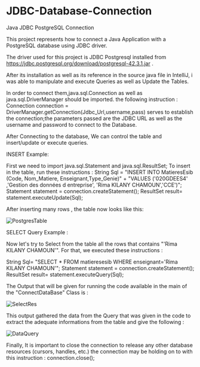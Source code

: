 # JDBC-Database-Connection
Java JDBC PostgreSQL Connection

This project represents how to connect a Java Application  with a PostgreSQL database using  JDBC driver.

The driver used for this project is JDBC Postgresql installed from https://jdbc.postgresql.org/download/postgresql-42.3.1.jar . 

After its installation as well as its reference in the source java file in IntelliJ, i was able to manipulate and execute Queries as well as Update the Tables.

In order to connect them,java.sql.Connection as well as  java.sql.DriverManager should be imported.
the following instruction : Connection connection = DriverManager.getConnection(Jdbc_Url,username,pass) serves to establish the connection;the parameters passed are the JDBC URL as well as the username and password to connect to the Database.

After Connecting to the database, We can control the table and insert/update or execute queries. 

INSERT Example: 

First we need to import java.sql.Statement and java.sql.ResultSet;
To insert in the table, run these instructions :
String Sql = "INSERT INTO MatieresEsib (Code, Nom_Matiere, Enseignant,Type_Genie)" + "VALUES ('020GDEES4' ,'Gestion des données d entreprise', 'Rima KILANY CHAMOUN','CCE')";
Statement statement = connection.createStatement();
ResultSet result= statement.executeUpdate(Sql);

After inserting many rows , the table now looks like this: 

![PostgresTable](https://user-images.githubusercontent.com/65030802/151701130-96385616-3cf5-4ba0-aa67-f34302095b35.png)


SELECT Query Example : 

Now let's try to Select from the table all the rows that contains "'Rima KILANY CHAMOUN'".
For that, we executed these instructions : 

String Sql= "SELECT * FROM matieresesib WHERE enseignant='Rima KILANY CHAMOUN'";
Statement statement = connection.createStatement();
ResultSet result= statement.executeQuery(Sql);


The Output that will be given for running the code available in the main  of the "ConnectDataBase" Class is : 

![SelectRes](https://user-images.githubusercontent.com/65030802/151703708-f69dace9-c93c-4cbe-8194-d74d21913873.png)


This output gathered the data from the Query that was given in the code to extract the adequate informations from the table and give the following :

![DataQuery](https://user-images.githubusercontent.com/65030802/151703938-17c3613e-64f6-4365-83d2-1eaea6e0d3ac.png)



Finally, It is important to close the connection  to release any other database resources (cursors, handles, etc.) the connection may be holding on to with this instruction : connection.close();






